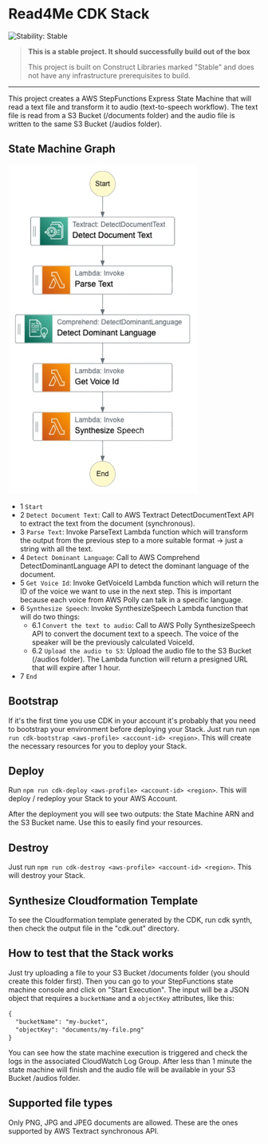 # Read4Me CDK Stack

![Stability: Stable](https://img.shields.io/badge/stability-Stable-success.svg?style=for-the-badge)

> **This is a stable project. It should successfully build out of the box**
>
> This project is built on Construct Libraries marked "Stable" and does not have any infrastructure prerequisites to build.

---

This project creates a AWS StepFunctions Express State Machine that will read a text file and transform it to audio (text-to-speech workflow). The text file is read from a S3 Bucket (/documents folder) and the audio file is written to the same S3 Bucket (/audios folder).

## State Machine Graph

![Graph](./images/state-machine-graph.png)

- 1 `Start`
- 2 `Detect Document Text`: Call to AWS Textract DetectDocumentText API to extract the text from the document (synchronous).
- 3 `Parse Text`: Invoke ParseText Lambda function which will transform the output from the previous step to a more suitable format -> just a string with all the text.
- 4 `Detect Dominant Language`: Call to AWS Comprehend DetectDominantLanguage API to detect the dominant language of the document.
- 5 `Get Voice Id`: Invoke GetVoiceId Lambda function which will return the ID of the voice we want to use in the next step. This is important because each voice from AWS Polly can talk in a specific language.
- 6 `Synthesize Speech`: Invoke SynthesizeSpeech Lambda function that will do two things:
  - 6.1 `Convert the text to audio`: Call to AWS Polly SynthesizeSpeech API to convert the document text to a speech. The voice of the speaker will be the previously calculated VoiceId.
  - 6.2 `Upload the audio to S3`: Upload the audio file to the S3 Bucket (/audios folder). The Lambda function will return a presigned URL that will expire after 1 hour.
- 7 `End`

## Bootstrap

If it's the first time you use CDK in your account it's probably that you need to bootstrap your environment before deploying your Stack. Just run run `npm run cdk-bootstrap <aws-profile> <account-id> <region>`. This will create the necessary resources for you to deploy your Stack.

## Deploy

Run `npm run cdk-deploy <aws-profile> <account-id> <region>`. This will deploy / redeploy your Stack to your AWS Account.

After the deployment you will see two outputs: the State Machine ARN and the S3 Bucket name. Use this to easily find your resources.

## Destroy

Just run `npm run cdk-destroy <aws-profile> <account-id> <region>`. This will destroy your Stack.

## Synthesize Cloudformation Template

To see the Cloudformation template generated by the CDK, run cdk synth, then check the output file in the "cdk.out" directory.

## How to test that the Stack works

Just try uploading a file to your S3 Bucket /documents folder (you should create this folder first).
Then you can go to your StepFunctions state machine console and click on "Start Execution". The input will be a JSON object that requires a `bucketName` and a `objectKey` attributes, like this:

```
{
  "bucketName": "my-bucket",
  "objectKey": "documents/my-file.png"
}
```

You can see how the state machine execution is triggered and check the logs in the associated CloudWatch Log Group. After less than 1 minute the state machine will finish and the audio file will be available in your S3 Bucket /audios folder.

## Supported file types

Only PNG, JPG and JPEG documents are allowed. These are the ones supported by AWS Textract synchronous API.
